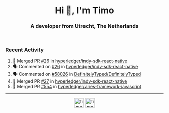 <h1 align="center">Hi 👋, I'm Timo</h1>
<h3 align="center">A developer from Utrecht, The Netherlands</h3>
<br/>
<!-- https://github.com/rahuldkjain/github-profile-readme-generator --!>

<!--  <p align="left"><img src="https://github-readme-stats.vercel.app/api?username=timoglastra&show_icons=true&count_private=true&" alt="timoglastra" /></p> --!>

<!--
Github language stats
<p align="left"><img src="https://github-readme-stats.vercel.app/api/top-langs/?username=timoglastra&layout=compact" alt="timoglastra" /><p>
-->

<!-- Codestats language stats -->
<!-- <p align="left"><img src="https://codestats-readme.vercel.app/api/top-langs/?username=timoglastra&layout=compact&language_count=12" alt="timoglastra" /><p>    --!>
  
<h3>Recent Activity</h3>

<!--START_SECTION:activity-->
1. 🎉 Merged PR [#26](https://github.com/hyperledger/indy-sdk-react-native/pull/26) in [hyperledger/indy-sdk-react-native](https://github.com/hyperledger/indy-sdk-react-native)
2. 🗣 Commented on [#26](https://github.com/hyperledger/indy-sdk-react-native/issues/26) in [hyperledger/indy-sdk-react-native](https://github.com/hyperledger/indy-sdk-react-native)
3. 🗣 Commented on [#58026](https://github.com/DefinitelyTyped/DefinitelyTyped/issues/58026) in [DefinitelyTyped/DefinitelyTyped](https://github.com/DefinitelyTyped/DefinitelyTyped)
4. 🎉 Merged PR [#27](https://github.com/hyperledger/indy-sdk-react-native/pull/27) in [hyperledger/indy-sdk-react-native](https://github.com/hyperledger/indy-sdk-react-native)
5. 🎉 Merged PR [#554](https://github.com/hyperledger/aries-framework-javascript/pull/554) in [hyperledger/aries-framework-javascript](https://github.com/hyperledger/aries-framework-javascript)
<!--END_SECTION:activity-->

---

<p align="center">
<a href="https://twitter.com/timoglastra" target="blank"><img align="center" src="https://cdn.jsdelivr.net/npm/simple-icons@3.0.1/icons/twitter.svg" alt="timoglastra" height="30" width="30" /></a>
<a href="https://linkedin.com/in/timoglastra" target="blank"><img align="center" src="https://cdn.jsdelivr.net/npm/simple-icons@3.0.1/icons/linkedin.svg" alt="timoglastra" height="30" width="30" /></a>
</p>



